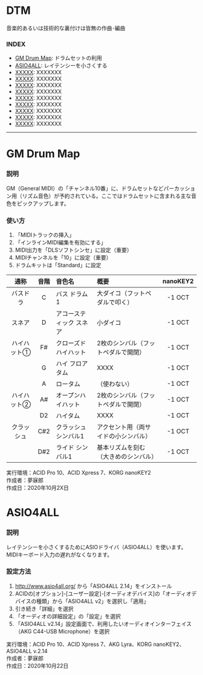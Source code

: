 # DTM
音楽的あるいは技術的な裏付けは皆無の作曲･編曲




### <b>INDEX</b>
* [GM Drum Map](#GMDrumMap): ドラムセットの利用
* [ASIO4ALL](#ASIO4ALL): レイテンシーを小さくする
* [XXXXX](#XXXXX): XXXXXXX
* [XXXXX](#XXXXX): XXXXXXX
* [XXXXX](#XXXXX): XXXXXXX
* [XXXXX](#XXXXX): XXXXXXX
* [XXXXX](#XXXXX): XXXXXXX
* [XXXXX](#XXXXX): XXXXXXX
* [XXXXX](#XXXXX): XXXXXXX
* [XXXXX](#XXXXX): XXXXXXX
* [XXXXX](#XXXXX): XXXXXXX

***


<a name="GMDrumMap"></a>
# GM Drum Map

### 説明
GM（General MIDI）の「チャンネル10番」に、ドラムセットなどパーカッション用（リズム音色）が予約されている。ここではドラムセットに含まれる主な音色をピックアップします。

### 使い方
1. 「MIDIトラックの挿入」
1. 「インラインMIDI編集を有効にする」
1. MIDI出力を「DLSソフトシンセ」に設定（重要）
1. MIDIチャンネルを「10」に設定（重要）
1. ドラムキットは「Standard」に設定

|通称|音階|音色名|概要|nanoKEY2|
|:--:|:--:|:--|:--|:--:|
|バスドラ|C|バス ドラム1|大ダイコ（フットペダルで叩く）|-1 OCT|
|スネア|D|アコースティック スネア|小ダイコ|-1 OCT|
|ハイハット①|F#|クローズド ハイハット|2枚のシンバル（フットペダルで開閉）|-1 OCT|
||G|ハイ フロアタム|XXXX|-1 OCT|
||A|ロータム|（使わない）|-1 OCT|
|ハイハット②|A#|オープンハイハット|2枚のシンバル（フットペダルで開閉）|-1 OCT|
||D2|ハイタム|XXXX|-1 OCT|
|クラッシュ|C#2|クラッシュシンバル1|アクセント用（両サイドの小シンバル）|-1 OCT|
||D#2|ライド シンバル1|基本リズムを刻む（大きめのシンバル）|-1 OCT|

実行環境：ACID Pro 10、ACID Xpress 7、KORG nanoKEY2   
作成者：夢寐郎  
作成日：2020年10月2X日  


<a name="ASIO4ALL"></a>
# ASIO4ALL

### 説明
レイテンシーを小さくするためにASIOドライバ（ASIO4ALL）を使います。MIDIキーボード入力の遅れがなくなります。


### 設定方法
1. http://www.asio4all.org/ から「ASIO4ALL 2.14」をインストール
1. ACIDの[オプション]-[ユーザー設定]-[オーディオデバイス]の「オーディオデバイスの種類」から「ASIO4ALL v2」を選択し「適用」
1. 引き続き「詳細」を選択
1. 「オーディオの詳細設定」の「設定」を選択
1. 「ASIO4ALL v2.14」設定画面で、利用したいオーディオインターフェイス（AKG C44-USB Microphone）を選択  

実行環境：ACID Pro 10、ACID Xpress 7、AKG Lyra、KORG nanoKEY2、ASIO4ALL v.2.14  
作成者：夢寐郎  
作成日：2020年10月22日  